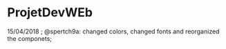 # ProjetDevWEb



15/04/2018 ;
@spertch9a:
changed colors, changed fonts and reorganized the componets;
